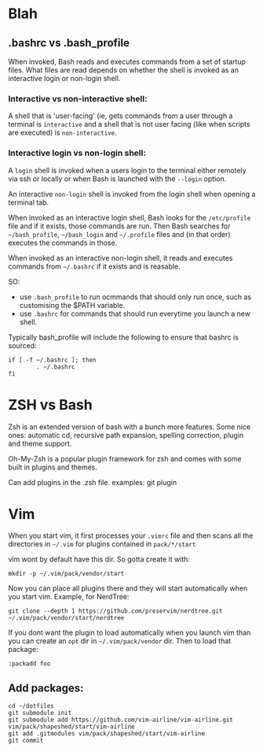 # Blah

## .bashrc vs .bash_profile

When invoked, Bash reads and executes commands from a set of startup files. What
files are read depends on whether the shell is invoked as an interactive login
or non-login shell. 

### Interactive vs non-interactive shell:

A shell that is 'user-facing' (ie, gets commands from a user through a terminal
is `interactive` and a shell that is not user facing (like when scripts are
executed) is `non-interactive`. 


### Interactive login vs non-login shell:

A `login` shell is invoked when a users login to the terminal either remotely
via ssh or locally or when Bash is launched with the `--login` option. 

An interactive `non-login` shell is invoked from the login shell when opening a
terminal tab.

When invoked as an interactive login shell, Bash looks for the `/etc/profile`
file and if it exists, those commands are run. Then Bash searches for
`~/bash_profile`, `~/bash_login` and `~/.profile` files and (in that order)
executes the commands in those.

When invoked as an interactive non-login shell, it reads and executes commands
from `~/.bashrc` if it exists and is reasable.

SO: 
- use `.bash_profile` to run ocmmands that should only run once, such as
customising the $PATH variable.
- use `.bashrc` for commands that should run everytime you launch a new shell.

Typically bash_profile will include the following to ensure that bashrc is
sourced:

```
if [ -f ~/.bashrc ]; then 
        . ~/.bashrc
fi
```

# ZSH vs Bash

Zsh is an extended version of bash with a bunch more features. Some nice ones:
automatic cd, recursive path expansion, spelling correction, plugin and theme
support.

Oh-My-Zsh is a popular plugin framework for zsh and comes with some built in
plugins and themes.

Can add plugins in the .zsh file.
examples: git plugin 

# Vim

When you start vim, it first processes your `.vimrc` file and then scans all the
directories in `~/.vim` for plugins contained in `pack/*/start`

vim wont by default have this dir. So gotta create it with:

`mkdir -p ~/.vim/pack/vendor/start`

Now you can place all plugins there and they will start automatically when you
start vim. Example, for NerdTree:

`git clone --depth 1 https://github.com/preservim/nerdtree.git ~/.vim/pack/vendor/start/nerdtree`

If you dont want the plugin to load automatically when you launch vim than you
can create an `opt` dir in `~/.vim/pack/vendor` dir. Then to load that package:

`:packadd foo`

## Add packages:

```
cd ~/dotfiles
git submodule init
git submodule add https://github.com/vim-airline/vim-airline.git vim/pack/shapeshed/start/vim-airline
git add .gitmodules vim/pack/shapeshed/start/vim-airline
git commit
```









